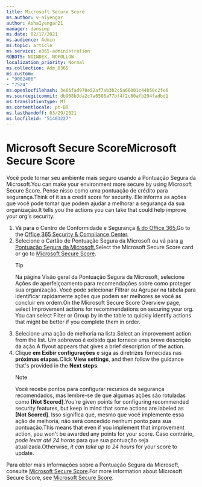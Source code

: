 ```yaml
---
title: Microsoft Secure Score
ms.author: v-aiyengar
author: AshaIyengar21
manager: dansimp
ms.date: 02/17/2021
ms.audience: Admin
ms.topic: article
ms.service: o365-administration
ROBOTS: NOINDEX, NOFOLLOW
localization_priority: Normal
ms.collection: Adm_O365
ms.custom:
- "9002486"
- "7524"
ms.openlocfilehash: 3e66fad970e52af7ab3b2c5a66001c44b50c2fe6
ms.sourcegitcommit: db908b3da2c7a6508a77bf4f2c80afb294fadbd1
ms.translationtype: MT
ms.contentlocale: pt-BR
ms.lasthandoff: 03/29/2021
ms.locfileid: "51403227"
---
```

# <a name="microsoft-secure-score"></a><span data-ttu-id="88f8e-102">Microsoft Secure Score</span><span class="sxs-lookup"><span data-stu-id="88f8e-102">Microsoft Secure Score</span></span>

<span data-ttu-id="88f8e-103">Você pode tornar seu ambiente mais seguro usando a Pontuação Segura da Microsoft.</span><span class="sxs-lookup"><span data-stu-id="88f8e-103">You can make your environment more secure by using Microsoft Secure Score.</span></span> <span data-ttu-id="88f8e-104">Pense nisso como uma pontuação de crédito para segurança.</span><span class="sxs-lookup"><span data-stu-id="88f8e-104">Think of it as a credit score for security.</span></span> <span data-ttu-id="88f8e-105">Ele informa as ações que você pode tomar que podem ajudar a melhorar a segurança da sua organização.</span><span class="sxs-lookup"><span data-stu-id="88f8e-105">It tells you the actions you can take that could help improve your org's security.</span></span>

1. <span data-ttu-id="88f8e-106">Vá para o Centro de Conformidade e Segurança [& do Office 365.](https://go.microsoft.com/fwlink/p/?linkid=2077143)</span><span class="sxs-lookup"><span data-stu-id="88f8e-106">Go to the [Office 365 Security & Compliance Center](https://go.microsoft.com/fwlink/p/?linkid=2077143).</span></span>
1. <span data-ttu-id="88f8e-107">Selecione o Cartão de Pontuação Segura da Microsoft ou vá para [a Pontuação Segura da Microsoft.](https://go.microsoft.com/fwlink/?linkid=2099589)</span><span class="sxs-lookup"><span data-stu-id="88f8e-107">Select the Microsoft Secure Score card or go to [Microsoft Secure Score](https://go.microsoft.com/fwlink/?linkid=2099589).</span></span>
    > [!TIP]
    >  <span data-ttu-id="88f8e-108">Na página Visão geral da Pontuação Segura da Microsoft, selecione Ações de aperfeiçoamento para recomendações sobre como proteger sua organização. Você pode selecionar Filtrar ou Agrupar na tabela para identificar rapidamente ações que podem ser melhores se você as concluir em ordem.</span><span class="sxs-lookup"><span data-stu-id="88f8e-108">On the Microsoft Secure Score Overview page, select Improvement actions for recommendations on securing your org. You can select Filter or Group by in the table to quickly identify actions that might be better if you complete them in order.</span></span>
1. <span data-ttu-id="88f8e-109">Selecione uma ação de melhoria na lista.</span><span class="sxs-lookup"><span data-stu-id="88f8e-109">Select an improvement action from the list.</span></span> <span data-ttu-id="88f8e-110">Um sobrevoo é exibido que fornece uma breve descrição da ação.</span><span class="sxs-lookup"><span data-stu-id="88f8e-110">A flyout appears that gives a brief description of the action.</span></span>
1. <span data-ttu-id="88f8e-111">Clique **em Exibir configurações** e siga as diretrizes fornecidas nas **próximas etapas.**</span><span class="sxs-lookup"><span data-stu-id="88f8e-111">Click **View settings**, and then follow the guidance that's provided in the **Next steps**.</span></span>
    > [!NOTE]
    > <span data-ttu-id="88f8e-112">Você recebe pontos para configurar recursos de segurança recomendados, mas lembre-se de que algumas ações são rotuladas como **[Not Scored]**.</span><span class="sxs-lookup"><span data-stu-id="88f8e-112">You're given points for configuring recommended security features, but keep in mind that some actions are labeled as **[Not Scored]**.</span></span> <span data-ttu-id="88f8e-113">Isso significa que, mesmo que você implemente essa ação de melhoria, não será concedido nenhum ponto para sua pontuação.</span><span class="sxs-lookup"><span data-stu-id="88f8e-113">This means that even if you implement that improvement action, you won't be awarded any points for your score.</span></span> <span data-ttu-id="88f8e-114">Caso contrário, *pode levar até 24 horas* para que sua pontuação seja atualizada.</span><span class="sxs-lookup"><span data-stu-id="88f8e-114">Otherwise, *it can take up to 24 hours* for your score to update.</span></span>

<span data-ttu-id="88f8e-115">Para obter mais informações sobre a Pontuação Segura da Microsoft, consulte [Microsoft Secure Score](https://go.microsoft.com/fwlink/?linkid=2103077).</span><span class="sxs-lookup"><span data-stu-id="88f8e-115">For more information about Microsoft Secure Score, see [Microsoft Secure Score](https://go.microsoft.com/fwlink/?linkid=2103077).</span></span>